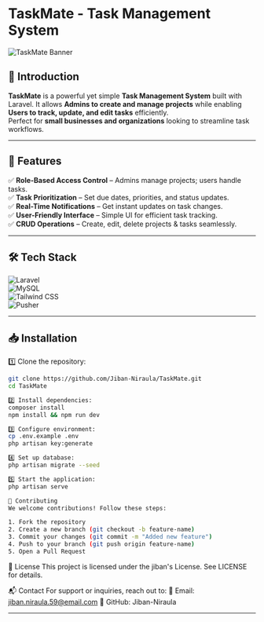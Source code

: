 # TaskMate - Task Management System  
![TaskMate Banner](https://your-image-url.com/banner.png)  

## 📌 Introduction  
**TaskMate** is a powerful yet simple **Task Management System** built with Laravel. It allows **Admins to create and manage projects** while enabling **Users to track, update, and edit tasks** efficiently.  
Perfect for **small businesses and organizations** looking to streamline task workflows.  

---

## 🚀 Features  
✅ **Role-Based Access Control** – Admins manage projects; users handle tasks.  
✅ **Task Prioritization** – Set due dates, priorities, and status updates.  
✅ **Real-Time Notifications** – Get instant updates on task changes.  
✅ **User-Friendly Interface** – Simple UI for efficient task tracking.  
✅ **CRUD Operations** – Create, edit, delete projects & tasks seamlessly.  

---

## 🛠 Tech Stack  
![Laravel](https://img.shields.io/badge/Laravel-10-red)  
![MySQL](https://img.shields.io/badge/MySQL-DB-blue)  
![Tailwind CSS](https://img.shields.io/badge/TailwindCSS-UI-green)  
![Pusher](https://img.shields.io/badge/Pusher-Real--Time-orange)  

---

## 📥 Installation  

1️⃣ Clone the repository:  
```sh
git clone https://github.com/Jiban-Niraula/TaskMate.git
cd TaskMate

2️⃣ Install dependencies:
composer install
npm install && npm run dev

3️⃣ Configure environment:
cp .env.example .env
php artisan key:generate

4️⃣ Set up database:
php artisan migrate --seed

5️⃣ Start the application:
php artisan serve

🤝 Contributing
We welcome contributions! Follow these steps:

1. Fork the repository
2. Create a new branch (git checkout -b feature-name)
3. Commit your changes (git commit -m "Added new feature")
4. Push to your branch (git push origin feature-name)
5. Open a Pull Request
```


📜 License
This project is licensed under the jiban's License. See LICENSE for details.

📬 Contact
For support or inquiries, reach out to:
📧 Email: jiban.niraula.59@email.com
🔗 GitHub: Jiban-Niraula

---
